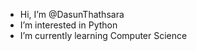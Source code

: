 - Hi, I’m @DasunThathsara
- I’m interested in Python
- I’m currently learning Computer Science

<!---
DasunThathsara/DasunThathsara is a ✨ special ✨ repository because its `README.md` (this file) appears on your GitHub profile.
You can click the Preview link to take a look at your changes.
--->
